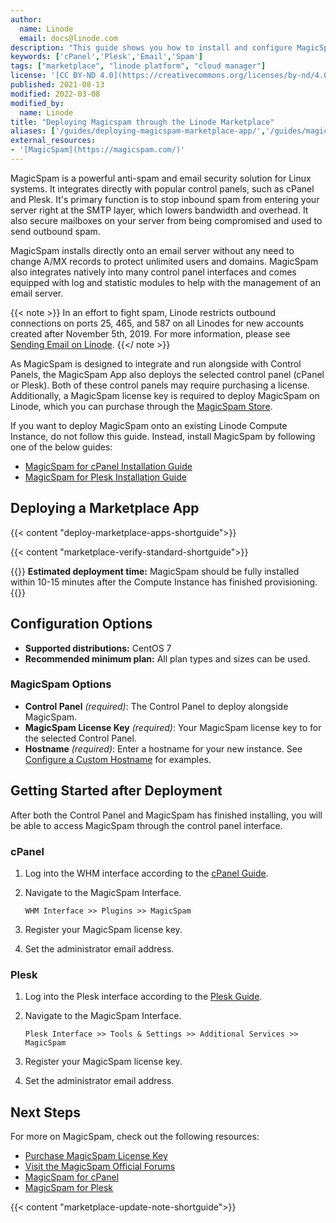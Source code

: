 ```yaml
---
author:
  name: Linode
  email: docs@linode.com
description: "This guide shows you how to install and configure MagicSpam, a powerful anti-spam and email security solution using the Linode One-Click App Marketplace."
keywords: ['cPanel','Plesk','Email','Spam']
tags: ["marketplace", "linode platform", "cloud manager"]
license: '[CC BY-ND 4.0](https://creativecommons.org/licenses/by-nd/4.0)'
published: 2021-08-13
modified: 2022-03-08
modified_by:
  name: Linode
title: "Deploying Magicspam through the Linode Marketplace"
aliases: ['/guides/deploying-magicspam-marketplace-app/','/guides/magicspam-marketplace-app/']
external_resources:
- '[MagicSpam](https://magicspam.com/)'
---
```


MagicSpam is a powerful anti-spam and email security solution for Linux systems. It integrates directly with popular control panels, such as cPanel and Plesk. It's primary function is to stop inbound spam from entering your server right at the SMTP layer, which lowers bandwidth and overhead. It also secure mailboxes on your server from being compromised and used to send outbound spam.

MagicSpam installs directly onto an email server without any need to change A/MX records to protect unlimited users and domains. MagicSpam also integrates natively into many control panel interfaces and comes equipped with log and statistic modules to help with the management of an email server.

{{< note >}}
In an effort to fight spam, Linode restricts outbound connections on ports 25, 465, and 587 on all Linodes for new accounts created after November 5th, 2019. For more information, please see [Sending Email on Linode](https://www.linode.com/docs/email/running-a-mail-server/#sending-email-on-linode).
{{</ note >}}

As MagicSpam is designed to integrate and run alongside with Control Panels, the MagicSpam App also deploys the selected control panel (cPanel or Plesk). Both of these control panels may require purchasing a license. Additionally, a MagicSpam license key is required to deploy MagicSpam on Linode, which you can purchase through the [MagicSpam Store](https://www.magicspam.com/store.php).

If you want to deploy MagicSpam onto an existing Linode Compute Instance, do not follow this guide. Instead, install MagicSpam by following one of the below guides:

* [MagicSpam for cPanel Installation Guide](https://www.magicspam.com/download/products/MSWHMC/InstallationGuide.pdf)
* [MagicSpam for Plesk Installation Guide](https://www.magicspam.com/download/products/MSPPRO/InstallationGuide.pdf)

## Deploying a Marketplace App

{{< content "deploy-marketplace-apps-shortguide">}}

{{< content "marketplace-verify-standard-shortguide">}}

{{<note>}}
**Estimated deployment time:** MagicSpam should be fully installed within 10-15 minutes after the Compute Instance has finished provisioning.
{{</note>}}

## Configuration Options

- **Supported distributions:** CentOS 7
- **Recommended minimum plan:** All plan types and sizes can be used.

### MagicSpam Options

- **Control Panel** *(required)*: The Control Panel to deploy alongside MagicSpam.
- **MagicSpam License Key** *(required)*: Your MagicSpam license key to for the selected Control Panel.
- **Hostname** *(required)*: Enter a hostname for your new instance. See [Configure a Custom Hostname](/docs/guides/set-up-and-secure/#configure-a-custom-hostname) for examples.

## Getting Started after Deployment

After both the Control Panel and MagicSpam has finished installing, you will be able to access MagicSpam through the control panel interface.

### cPanel

1.  Log into the WHM interface according to the [cPanel Guide](https://www.linode.com/marketplace/apps/cpanel/cpanel/).

2.  Navigate to the MagicSpam Interface.

        WHM Interface >> Plugins >> MagicSpam

3.  Register your MagicSpam license key.

4.  Set the administrator email address.

### Plesk

1.  Log into the Plesk interface according to the [Plesk Guide](https://www.linode.com/marketplace/apps/plesk/plesk/).

2.  Navigate to the MagicSpam Interface.

        Plesk Interface >> Tools & Settings >> Additional Services >> MagicSpam

3.  Register your MagicSpam license key.

4.  Set the administrator email address.

## Next Steps

For more on MagicSpam, check out the following resources:

* [Purchase MagicSpam License Key](https://www.magicspam.com/store)
* [Visit the MagicSpam Official Forums](https://forums.magicspam.com)
* [MagicSpam for cPanel](https://www.magicspam.com/anti-spam-protection-cpanel.php)
* [MagicSpam for Plesk](https://www.magicspam.com/anti-spam-protection-plesk.php)

{{< content "marketplace-update-note-shortguide">}}